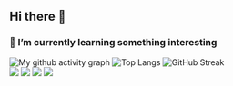 ## Hi there 👋 
### 🌱 I’m currently learning  something interesting


![My github activity graph](https://github-readme-activity-graph.vercel.app/graph?username=Linear-optimize)
![Top Langs](https://github-readme-stats.vercel.app/api/top-langs/?username=Linear-optimize)
![GitHub Streak](https://streak-stats.demolab.com/?user=Linear-optimize)
<br>
<img src="https://img.shields.io/badge/-Python-3776AB?style=flat-square&logo=python&logoColor=white" /> 
<img src="https://img.shields.io/badge/-TypeScript-3178C6?style=flat-square&logo=typescript&logoColor=white" />
<img src="https://img.shields.io/badge/-Rust-CC6600?style=flat-square&logo=rust&logoColor=white" />
<img src="https://img.shields.io/badge/-Mathematica-FF0000?style=flat-square&logo=wolframmathematica&logoColor=white" />

